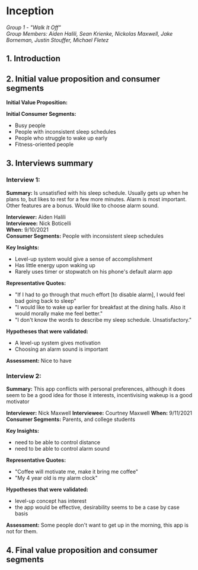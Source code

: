# Inception

_Group 1 - "Walk It Off"\
Group Members: Aiden Halili, Sean Krienke, Nickolas Maxwell, Jake Borneman, Justin Stouffer, Michael Fletez_

## 1. Introduction

## 2. Initial value proposition and consumer segments

**Initial Value Proposition:**

**Initial Consumer Segments:**

- Busy people
- People with inconsistent sleep schedules
- People who struggle to wake up early
- Fitness-oriented people

## 3. Interviews summary

### Interview 1:

**Summary:** Is unsatisfied with his sleep schedule. Usually gets up when he plans to, but likes to rest for a few more minutes.
Alarm is most important. Other features are a bonus. Would like to choose alarm sound.

**Interviewer:** Aiden Halili\
**Interviewee:** Nick Boticelli\
**When:** 9/10/2021\
**Consumer Segments:** People with inconsistent sleep schedules

**Key Insights:**
- Level-up system would give a sense of accomplishment
- Has little energy upon waking up
- Rarely uses timer or stopwatch on his phone's default alarm app

**Representative Quotes:**
- "If I had to go through that much effort [to disable alarm], I would feel bad going back to sleep"
- "I would like to wake up earlier for breakfast at the dining halls. Also it would morally make me feel better."
- "I don't know the words to describe my sleep schedule. Unsatisfactory."

**Hypotheses that were validated:**
- A level-up system gives motivation
- Choosing an alarm sound is important

**Assessment:** Nice to have

### Interview 2:

**Summary:** This app conflicts with personal preferences, although it does seem to be a good idea for those it interests, incentivising wakeup is a good motivator

**Interviewer:** Nick Maxwell
**Interviewee:** Courtney Maxwell
**When:** 9/11/2021
**Consumer Segments:** Parents, and college students

**Key Insights:**
- need to be able to control distance
- need to be able to control alarm sound

**Representative Quotes:**
- "Coffee will motivate me, make it bring me coffee"
- "My 4 year old is my alarm clock"

**Hypotheses that were validated:**
- level-up concept has interest
- the app would be effective, desirability seems to be a case by case basis

**Assessment:** Some people don't want to get up in the morning, this app is not for them.

## 4. Final value proposition and consumer segments
